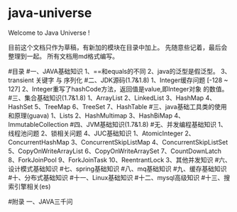 # java-universe
Welcome to Java Universe !

目前这个文档只作为草稿，有新加的模块在目录中加上。
先随意些记着，最后会整理到一起。
所有文档用md格式编写。

#目录
#一、JAVA基础知识
 	1、==和equals的不同
 	2、java的泛型是假泛型。
 	3、transient 关键字 与 序列化
#二、JDK源码(1.7&1.8)
 	1、Integer缓存问题 [-128 ~ 127]
 	2、Integer重写了hashCode方法，返回值是value,即Integer对象 的数值。
#三、集合基础知识(1.7&1.8)
 	1、ArrayList
 	2、LinkedList
 	3、HashMap
 	4、HashSet
 	5、TreeMap
 	6、TreeSet
 	7、HashTable
#三、java基础工具类的使用和原理(guava)
 	1、Lists
 	2、HashMultimap
 	3、HashBiMap
 	4、ImmutableCollection
#四、JVM基础知识(1.7&1.8)
#无、并发编程基础知识
 	1、线程池问题
 	2、锁相关问题
 	4、JUC基础知识
 		1、AtomicInteger
 		2、ConcurrentHashMap
 		3、ConcurrentSkipListMap
 		4、ConcurrentSkipListSet
 		5、CopyOnWriteArrayList
 		6、CopyOnWriteArraySet
 		7、CountDownLatch
 		8、ForkJoinPool
 		9、ForkJoinTask
 		10、ReentrantLock
 	3、其他并发知识
#六、设计模式基础知识
#七、spring基础知识
#八、mq基础知识
#九、缓存基础知识
#十、分布式基础知识
#十一、Linux基础知识
#十二、mysql高级知识
#十三、搜索引擎相关(es)

#附录
一、JAVA三千问